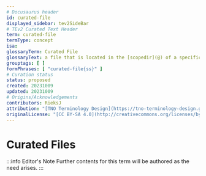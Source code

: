 ```yaml
---
# Docusaurus header
id: curated-file
displayed_sidebar: tev2SideBar
# TEv2 Curated Text Header
term: curated-file
termType: concept
isa:
glossaryTerm: Curated File
glossaryText: a file that is located in the [scopedir](@) of a specific [scope](@), and is (therefore) [curated](@) by (one of) the [curators](@) of that [scope](@).
grouptags: [ ]
formPhrases: [ "curated-file{ss}" ]
# Curation status
status: proposed
created: 20231009
updated: 20231009
# Origins/Acknowledgements
contributors: RieksJ
attribution: "[TNO Terminology Design](https://tno-terminology-design.github.io/tev2-specifications/docs)"
originalLicense: "[CC BY-SA 4.0](http://creativecommons.org/licenses/by-sa/4.0/?ref=chooser-v1)"
---
```


# Curated Files

:::info Editor's Note
Further contents for this term will be authored as the need arises.
:::